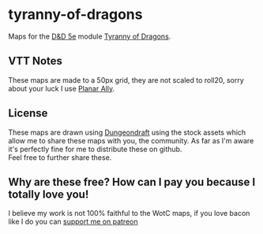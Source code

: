 # tyranny-of-dragons
Maps for the [D&D 5e](https://dnd.wizards.com/) module [Tyranny of Dragons](https://dnd.wizards.com/products/tabletop-games/rpg-products/tyranny-dragons).

## VTT Notes
These maps are made to a 50px grid, they are not scaled to roll20, sorry about your luck I use [Planar Ally](https://github.com/kruptein/planarally).

## License
These maps are drawn using [Dungeondraft](https://dungeondraft.net/) using the stock assets which allow me to share these maps with you, the community. As far as I'm aware it's perfectly fine for me to distribute these on github.  
Feel free to further share these.

## Why are these free? How can I pay you because I totally love you!
I believe my work is not 100% faithful to the WotC maps, if you love bacon like I do you can [support me on patreon](https://www.patreon.com/10leej)